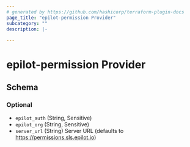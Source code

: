 ```yaml
---
# generated by https://github.com/hashicorp/terraform-plugin-docs
page_title: "epilot-permission Provider"
subcategory: ""
description: |-
  
---
```


# epilot-permission Provider





<!-- schema generated by tfplugindocs -->
## Schema

### Optional

- `epilot_auth` (String, Sensitive)
- `epilot_org` (String, Sensitive)
- `server_url` (String) Server URL (defaults to https://permissions.sls.epilot.io)
